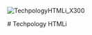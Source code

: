 ![TechpologyHTMLi_X300](https://user-images.githubusercontent.com/44705253/125765905-209ea677-fa97-4058-9049-cee6bed5db50.png)


﻿# Techpology HTMLi
